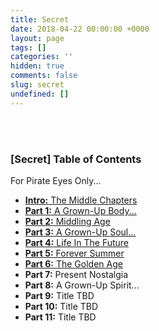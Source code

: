 ```yaml
---
title: Secret
date: 2018-04-22 00:00:00 +0000
layout: page
tags: []
categories: ''
hidden: true
comments: false
slug: secret
undefined: []
---
```

<br><br>

### **\[Secret\] Table of Contents**

For Pirate Eyes Only...

* [**Intro:** The Middle Chapters](/2018/04/23/intro-the-middle-chapters.html)
* [**Part 1:** A Grown-Up Body...](/2018/04/30/part-1-a-grown-up-body.html)
* [**Part 2:** Middling Age](http://blog.ryanstraits.com/2018/05/07/part-2-middling-age.html)
* [**Part 3:** A Grown-Up Soul...](http://blog.ryanstraits.com/2018/05/14/part-4-a-grown-up-soul.html)
* [**Part 4:** Life In The Future](http://blog.ryanstraits.com/2018/05/21/part-4-life-in-the-future.html)
* [**Part 5:** Forever Summer](http://blog.ryanstraits.com/2018/06/18/part-5-forever-summer.html)
* [**Part 6:** The Golden Age](http://blog.ryanstraits.com/part-6-golden-age)
* **Part 7:** Present Nostalgia
* **Part 8:** A Grown-Up Spirit...
* **Part 9:** Title TBD
* **Part 10:** Title TBD
* **Part 11:** Title TBD